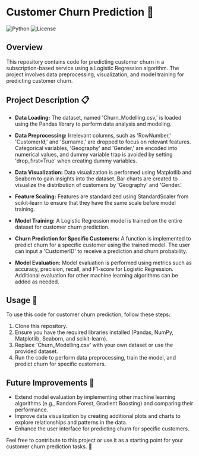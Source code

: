 # Customer Churn Prediction 💼

![Python](https://img.shields.io/badge/Python-3.7%2B-blue)
![License](https://img.shields.io/badge/license-MIT-green)

## Overview

This repository contains code for predicting customer churn in a subscription-based service using a Logistic Regression algorithm. The project involves data preprocessing, visualization, and model training for predicting customer churn.

## Project Description 📋

- **Data Loading:** The dataset, named 'Churn_Modelling.csv,' is loaded using the Pandas library to perform data analysis and modeling.

- **Data Preprocessing:** Irrelevant columns, such as 'RowNumber,' 'CustomerId,' and 'Surname,' are dropped to focus on relevant features. Categorical variables, 'Geography' and 'Gender,' are encoded into numerical values, and dummy variable trap is avoided by setting 'drop_first=True' when creating dummy variables.

- **Data Visualization:** Data visualization is performed using Matplotlib and Seaborn to gain insights into the dataset. Bar charts are created to visualize the distribution of customers by 'Geography' and 'Gender.'

- **Feature Scaling:** Features are standardized using StandardScaler from scikit-learn to ensure that they have the same scale before model training.

- **Model Training:** A Logistic Regression model is trained on the entire dataset for customer churn prediction.

- **Churn Prediction for Specific Customers:** A function is implemented to predict churn for a specific customer using the trained model. The user can input a 'CustomerID' to receive a prediction and churn probability.

- **Model Evaluation:** Model evaluation is performed using metrics such as accuracy, precision, recall, and F1-score for Logistic Regression. Additional evaluation for other machine learning algorithms can be added as needed.

## Usage 🚀

To use this code for customer churn prediction, follow these steps:
1. Clone this repository.
2. Ensure you have the required libraries installed (Pandas, NumPy, Matplotlib, Seaborn, and scikit-learn).
3. Replace 'Churn_Modelling.csv' with your own dataset or use the provided dataset.
4. Run the code to perform data preprocessing, train the model, and predict churn for specific customers.

## Future Improvements 🔧

- Extend model evaluation by implementing other machine learning algorithms (e.g., Random Forest, Gradient Boosting) and comparing their performance.
- Improve data visualization by creating additional plots and charts to explore relationships and patterns in the data.
- Enhance the user interface for predicting churn for specific customers.

Feel free to contribute to this project or use it as a starting point for your customer churn prediction tasks. 🙌
